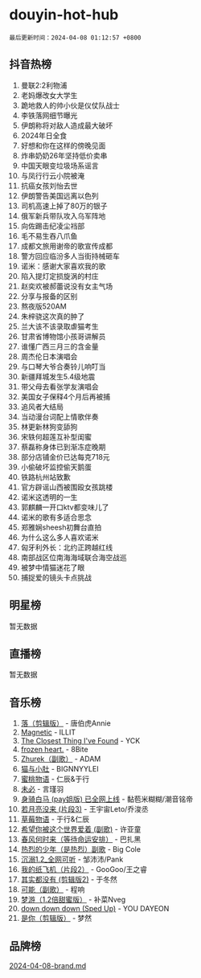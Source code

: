 # douyin-hot-hub

`最后更新时间：2024-04-08 01:12:57 +0800`

## 抖音热榜

1. 曼联2:2利物浦
1. 老妈爆改女大学生
1. 跪地救人的帅小伙是仪仗队战士
1. 李铁落网细节曝光
1. 伊朗称将对敌人造成最大破坏
1. 2024年日全食
1. 好想和你在这样的傍晚见面
1. 炸串奶奶26年坚持低价卖串
1. 中国天眼变垃圾场系谣言
1. 与凤行行云小院被淹
1. 抗癌女孩刘怡去世
1. 伊朗警告美国远离以色列
1. 司机高速上掉了80万的银子
1. 俄军新兵带队攻入乌军阵地
1. 向佐踢击纪凌尘裆部
1. 毛不易生吞八爪鱼
1. 成都文旅用谢帝的歌宣传成都
1. 警方回应临汾多人当街持械砸车
1. 诺米：感谢大家喜欢我的歌
1. 陷入提灯定损旋涡的村庄
1. 赵奕欢被郝蕾说没有女主气场
1. 分享与报备的区别
1. 熬夜版520AM
1. 朱梓骁这次真的肿了
1. 兰大该不该录取虐猫考生
1. 甘肃省博物馆小孩哥讲解员
1. 谁懂广西三月三的含金量
1. 周杰伦日本演唱会
1. 与口琴大爷合奏铃儿响叮当
1. 新疆拜城发生5.4级地震
1. 带父母去看张学友演唱会
1. 美国女子保释4个月后再被捕
1. 追风者大结局
1. 当动漫台词配上情歌伴奏
1. 林更新林狗变舔狗
1. 宋轶何超莲互补型闺蜜
1. 蔡磊称身体已到渐冻症晚期
1. 部分店铺金价已达每克718元
1. 小偷破坏监控偷天鹅蛋
1. 铁路杭州站致歉
1. 官方辟谣山西被围殴女孩跳楼
1. 诺米这透明的一生
1. 郭麒麟一开口ktv都变味儿了
1. 诺米的歌有多适合思念
1. 郑雅娴sheesh初舞台直拍
1. 为什么这么多人喜欢诺米
1. 匈牙利外长：北约正跨越红线
1. 南部战区位南海海域联合海空战巡
1. 被梦中情猫迷花了眼
1. 捕捉爱的镜头卡点挑战

## 明星榜

暂无数据

## 直播榜

暂无数据

## 音乐榜

1. [落（剪辑版）](https://sf5-hl-cdn-tos.douyinstatic.com/obj/tos-cn-ve-2774/o0h6HvN1BBbli9LtU3i5fQIleBQMF5Cg4TZmmC) - 唐伯虎Annie
1. [Magnetic](https://sf6-cdn-tos.douyinstatic.com/obj/tos-cn-ve-2774/oAQCYdBNZfLACGDmVFAsfAtpy32tqErgQ3XgBN) - ILLIT
1. [The Closest Thing I've Found](https://sf3-cdn-tos.douyinstatic.com/obj/tos-cn-ve-2774/514ab5d9146f4d2ca454b7adff8e5e4d) - YCK
1. [frozen heart.](https://sf5-hl-cdn-tos.douyinstatic.com/obj/tos-cn-ve-2774/oIIWJfyjIACZA9zQMtnJ6hQQhFC4vhCupoRBsO) - 8Bite
1. [Zhurek（副歌）](https://sf3-cdn-tos.douyinstatic.com/obj/tos-cn-ve-2774/ooQm8FBZQDlf0btEYgVpCcSCQfrdJGBEKZYBGS) - ADAM
1. [猫与小肚](https://sf5-hl-cdn-tos.douyinstatic.com/obj/tos-cn-ve-2774/osZeoClMECgK8DYl6VebABgbchEtPYQjZEnRtd) - BIGNNYYLEI
1. [蜜桃物语](https://sf3-cdn-tos.douyinstatic.com/obj/tos-cn-ve-2774/oIhOSCZtIACtYU4XQkngiW9kCBfVD1Fz9IYeqL) - 仁辰&于行
1. [未必](https://sf27-cdn-tos.douyinstatic.com/obj/tos-cn-ve-2774/ogntQMFnKQDZUgTCYuJgfLEtleYZZFxBQqhhFB) - 言瑾羽
1. [身骑白马 (pay姐版) 已全网上线](https://sf5-hl-cdn-tos.douyinstatic.com/obj/tos-cn-ve-2774/oQLO5ZgLsFkaDhdIIveF2zUCgfweY0gWaH4AQG) - 黏苞米糊糊/潮音铭帝
1. [若月亮没来 (片段3)](https://sf6-cdn-tos.douyinstatic.com/obj/tos-cn-ve-2774/okfyEUsGW1B1ovJi5JiN9IjvAT2lMwA054GoEB) - 王宇宙Leto/乔浚丞
1. [草莓物语](https://sf5-hl-cdn-tos.douyinstatic.com/obj/tos-cn-ve-2774/okynhJ7jEAIIZBfsLgYMEI8QC3WbQNN66RKzhT) - 于行&仁辰
1. [希望你被这个世界爱着 (副歌)](https://sf5-hl-cdn-tos.douyinstatic.com/obj/tos-cn-ve-2774/oUHCmWQfZlE3QQBKBeD8rCFLpJzPgCpImhsxMt) - 许亚童
1. [春风何时来（等待命运安排）](https://sf3-cdn-tos.douyinstatic.com/obj/tos-cn-ve-2774/oICBNbD3gelMfB4WgiD1KI2jQtXZE2FgHLwtsl) - 巴扎黑
1. [热烈的少年（是热烈）副歌](https://sf5-hl-cdn-tos.douyinstatic.com/obj/tos-cn-ve-2774/owVNI0CLDAUMtSz6TEYvfFBFL4UDFFhLfgK8fa) - Big Cole
1. [沉溺1.2_全网可听](https://sf6-cdn-tos.douyinstatic.com/obj/tos-cn-ve-2774/ok2QoiBqsWAX9McZmWiI9gAB0EzwD4Xj6yfmtH) - 邹沛沛/Pank
1. [我的纸飞机（片段2）](https://sf5-hl-cdn-tos.douyinstatic.com/obj/tos-cn-ve-2774/oM2ZrKcg2CD5AeRB2gkeXOFB1IxAGJdZPazYHf) - GooGoo/王之睿
1. [其实都没有 (剪辑版2)](https://sf3-cdn-tos.douyinstatic.com/obj/tos-cn-ve-2774/oEBNQenHZtBhxYjGgUDQk0BCHTigQafgFlbQ7k) - 于冬然
1. [可能（副歌）](https://sf6-cdn-tos.douyinstatic.com/obj/tos-cn-ve-2774/cde1731888894259b333569393c2fb51) - 程响
1. [梦游（1.2倍甜蜜版）](https://sf3-cdn-tos.douyinstatic.com/obj/tos-cn-ve-2774/o4gyAUm8hwufoEABmwVIiQtHsFuGzAEEWtNMzo) - 补菜Nveg
1. [down down down (Sped Up)](https://sf5-hl-cdn-tos.douyinstatic.com/obj/tos-cn-ve-2774/ow80iABiXIO9DsFwK6WeZKMaJRi3BPJAotDy8m) - YOU DAYEON
1. [是你（剪辑版）](https://sf5-hl-cdn-tos.douyinstatic.com/obj/tos-cn-ve-2774/46019dae783c4c969944217fe1cfafc4) - 梦然

## 品牌榜

[2024-04-08-brand.md](2024-04-08-brand.md)
